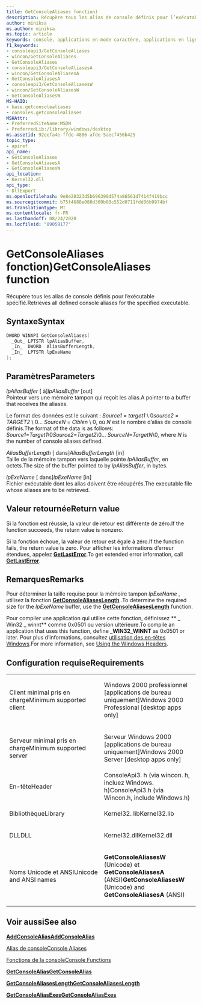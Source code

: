 ```yaml
---
title: GetConsoleAliases fonction)
description: Récupère tous les alias de console définis pour l’exécutable spécifié.
author: miniksa
ms.author: miniksa
ms.topic: article
keywords: console, applications en mode caractère, applications en ligne de commande, applications Terminal Server, API de console
f1_keywords:
- consoleapi3/GetConsoleAliases
- wincon/GetConsoleAliases
- GetConsoleAliases
- consoleapi3/GetConsoleAliasesA
- wincon/GetConsoleAliasesA
- GetConsoleAliasesA
- consoleapi3/GetConsoleAliasesW
- wincon/GetConsoleAliasesW
- GetConsoleAliasesW
MS-HAID:
- base.getconsolealiases
- consoles.getconsolealiases
MSHAttr:
- PreferredSiteName:MSDN
- PreferredLib:/library/windows/desktop
ms.assetid: 92eefa4e-ffde-4886-afde-5aecf450b425
topic_type:
- apiref
api_name:
- GetConsoleAliases
- GetConsoleAliasesA
- GetConsoleAliasesW
api_location:
- Kernel32.dll
api_type:
- DllExport
ms.openlocfilehash: 9e8e28323d5b696390d574a86561d7414f419bcc
ms.sourcegitcommit: b75f4688e080d300b80c552d0711fdd86b9974bf
ms.translationtype: MT
ms.contentlocale: fr-FR
ms.lasthandoff: 08/24/2020
ms.locfileid: "89059177"
---
```

# <a name="getconsolealiases-function"></a><span data-ttu-id="c5ee8-104">GetConsoleAliases fonction)</span><span class="sxs-lookup"><span data-stu-id="c5ee8-104">GetConsoleAliases function</span></span>


<span data-ttu-id="c5ee8-105">Récupère tous les alias de console définis pour l’exécutable spécifié.</span><span class="sxs-lookup"><span data-stu-id="c5ee8-105">Retrieves all defined console aliases for the specified executable.</span></span>

<a name="syntax"></a><span data-ttu-id="c5ee8-106">Syntaxe</span><span class="sxs-lookup"><span data-stu-id="c5ee8-106">Syntax</span></span>
------

```C
DWORD WINAPI GetConsoleAliases(
  _Out_ LPTSTR lpAliasBuffer,
  _In_  DWORD  AliasBufferLength,
  _In_  LPTSTR lpExeName
);
```

<a name="parameters"></a><span data-ttu-id="c5ee8-107">Paramètres</span><span class="sxs-lookup"><span data-stu-id="c5ee8-107">Parameters</span></span>
----------

<span data-ttu-id="c5ee8-108">*lpAliasBuffer* \[ à\]</span><span class="sxs-lookup"><span data-stu-id="c5ee8-108">*lpAliasBuffer* \[out\]</span></span>  
<span data-ttu-id="c5ee8-109">Pointeur vers une mémoire tampon qui reçoit les alias.</span><span class="sxs-lookup"><span data-stu-id="c5ee8-109">A pointer to a buffer that receives the aliases.</span></span>

<span data-ttu-id="c5ee8-110">Le format des données est le suivant : *Source1* = *target1* \\ 0*source2* = *TARGET2* \\ 0... *SourceN* = *Ciblen* \\ 0, où *N* est le nombre d’alias de console définis.</span><span class="sxs-lookup"><span data-stu-id="c5ee8-110">The format of the data is as follows: *Source1*=*Target1*\\0*Source2*=*Target2*\\0... *SourceN*=*TargetN*\\0, where *N* is the number of console aliases defined.</span></span>

<span data-ttu-id="c5ee8-111">*AliasBufferLength* \[ dans\]</span><span class="sxs-lookup"><span data-stu-id="c5ee8-111">*AliasBufferLength* \[in\]</span></span>  
<span data-ttu-id="c5ee8-112">Taille de la mémoire tampon vers laquelle pointe *lpAliasBuffer*, en octets.</span><span class="sxs-lookup"><span data-stu-id="c5ee8-112">The size of the buffer pointed to by *lpAliasBuffer*, in bytes.</span></span>

<span data-ttu-id="c5ee8-113">*lpExeName* \[ dans\]</span><span class="sxs-lookup"><span data-stu-id="c5ee8-113">*lpExeName* \[in\]</span></span>  
<span data-ttu-id="c5ee8-114">Fichier exécutable dont les alias doivent être récupérés.</span><span class="sxs-lookup"><span data-stu-id="c5ee8-114">The executable file whose aliases are to be retrieved.</span></span>

<a name="return-value"></a><span data-ttu-id="c5ee8-115">Valeur retournée</span><span class="sxs-lookup"><span data-stu-id="c5ee8-115">Return value</span></span>
------------

<span data-ttu-id="c5ee8-116">Si la fonction est réussie, la valeur de retour est différente de zéro.</span><span class="sxs-lookup"><span data-stu-id="c5ee8-116">If the function succeeds, the return value is nonzero.</span></span>

<span data-ttu-id="c5ee8-117">Si la fonction échoue, la valeur de retour est égale à zéro.</span><span class="sxs-lookup"><span data-stu-id="c5ee8-117">If the function fails, the return value is zero.</span></span> <span data-ttu-id="c5ee8-118">Pour afficher les informations d’erreur étendues, appelez [**GetLastError**](https://msdn.microsoft.com/library/windows/desktop/ms679360).</span><span class="sxs-lookup"><span data-stu-id="c5ee8-118">To get extended error information, call [**GetLastError**](https://msdn.microsoft.com/library/windows/desktop/ms679360).</span></span>

<a name="remarks"></a><span data-ttu-id="c5ee8-119">Remarques</span><span class="sxs-lookup"><span data-stu-id="c5ee8-119">Remarks</span></span>
-------

<span data-ttu-id="c5ee8-120">Pour déterminer la taille requise pour la mémoire tampon *lpExeName* , utilisez la fonction [**GetConsoleAliasesLength**](getconsolealiaseslength.md) .</span><span class="sxs-lookup"><span data-stu-id="c5ee8-120">To determine the required size for the *lpExeName* buffer, use the [**GetConsoleAliasesLength**](getconsolealiaseslength.md) function.</span></span>

<span data-ttu-id="c5ee8-121">Pour compiler une application qui utilise cette fonction, définissez \*\* \_ Win32 \_ winnt\*\* comme 0x0501 ou version ultérieure.</span><span class="sxs-lookup"><span data-stu-id="c5ee8-121">To compile an application that uses this function, define **\_WIN32\_WINNT** as 0x0501 or later.</span></span> <span data-ttu-id="c5ee8-122">Pour plus d’informations, consultez [utilisation des en-têtes Windows](https://msdn.microsoft.com/library/windows/desktop/aa383745).</span><span class="sxs-lookup"><span data-stu-id="c5ee8-122">For more information, see [Using the Windows Headers](https://msdn.microsoft.com/library/windows/desktop/aa383745).</span></span>

<a name="requirements"></a><span data-ttu-id="c5ee8-123">Configuration requise</span><span class="sxs-lookup"><span data-stu-id="c5ee8-123">Requirements</span></span>
------------

<table>
<colgroup>
<col width="50%" />
<col width="50%" />
</colgroup>
<tbody>
<tr class="odd">
<td><p><span data-ttu-id="c5ee8-124">Client minimal pris en charge</span><span class="sxs-lookup"><span data-stu-id="c5ee8-124">Minimum supported client</span></span></p></td>
<td><p><span data-ttu-id="c5ee8-125">Windows 2000 professionnel [applications de bureau uniquement]</span><span class="sxs-lookup"><span data-stu-id="c5ee8-125">Windows 2000 Professional [desktop apps only]</span></span></p></td>
</tr>
<tr class="even">
<td><p><span data-ttu-id="c5ee8-126">Serveur minimal pris en charge</span><span class="sxs-lookup"><span data-stu-id="c5ee8-126">Minimum supported server</span></span></p></td>
<td><p><span data-ttu-id="c5ee8-127">Serveur Windows 2000 [applications de bureau uniquement]</span><span class="sxs-lookup"><span data-stu-id="c5ee8-127">Windows 2000 Server [desktop apps only]</span></span></p></td>
</tr>
<tr class="odd">
<td><p><span data-ttu-id="c5ee8-128">En-tête</span><span class="sxs-lookup"><span data-stu-id="c5ee8-128">Header</span></span></p></td>
<td><span data-ttu-id="c5ee8-129">ConsoleApi3. h (via wincon. h, incluez Windows. h)</span><span class="sxs-lookup"><span data-stu-id="c5ee8-129">ConsoleApi3.h (via Wincon.h, include Windows.h)</span></span></td>
</tr>
<tr class="even">
<td><p><span data-ttu-id="c5ee8-130">Bibliothèque</span><span class="sxs-lookup"><span data-stu-id="c5ee8-130">Library</span></span></p></td>
<td><span data-ttu-id="c5ee8-131">Kernel32. lib</span><span class="sxs-lookup"><span data-stu-id="c5ee8-131">Kernel32.lib</span></span></td>
</tr>
<tr class="odd">
<td><p><span data-ttu-id="c5ee8-132">DLL</span><span class="sxs-lookup"><span data-stu-id="c5ee8-132">DLL</span></span></p></td>
<td><span data-ttu-id="c5ee8-133">Kernel32.dll</span><span class="sxs-lookup"><span data-stu-id="c5ee8-133">Kernel32.dll</span></span></td>
</tr>
<tr class="even">
<td><p><span data-ttu-id="c5ee8-134">Noms Unicode et ANSI</span><span class="sxs-lookup"><span data-stu-id="c5ee8-134">Unicode and ANSI names</span></span></p></td>
<td><p><span data-ttu-id="c5ee8-135"><strong>GetConsoleAliasesW</strong> (Unicode) et <strong>GetConsoleAliasesA</strong> (ANSI)</span><span class="sxs-lookup"><span data-stu-id="c5ee8-135"><strong>GetConsoleAliasesW</strong> (Unicode) and <strong>GetConsoleAliasesA</strong> (ANSI)</span></span></p></td>
</tr>
<tr class="odd">
</tr>
<tr class="even">
</tr>
<tr class="odd">
</tr>
<tr class="even">
</tr>
</tbody>
</table>

## <a name="span-idsee_alsospansee-also"></a><span data-ttu-id="c5ee8-136"><span id="see_also"></span>Voir aussi</span><span class="sxs-lookup"><span data-stu-id="c5ee8-136"><span id="see_also"></span>See also</span></span>


[<span data-ttu-id="c5ee8-137">**AddConsoleAlias**</span><span class="sxs-lookup"><span data-stu-id="c5ee8-137">**AddConsoleAlias**</span></span>](addconsolealias.md)

[<span data-ttu-id="c5ee8-138">Alias de console</span><span class="sxs-lookup"><span data-stu-id="c5ee8-138">Console Aliases</span></span>](console-aliases.md)

[<span data-ttu-id="c5ee8-139">Fonctions de la console</span><span class="sxs-lookup"><span data-stu-id="c5ee8-139">Console Functions</span></span>](console-functions.md)

[<span data-ttu-id="c5ee8-140">**GetConsoleAlias**</span><span class="sxs-lookup"><span data-stu-id="c5ee8-140">**GetConsoleAlias**</span></span>](getconsolealias.md)

[<span data-ttu-id="c5ee8-141">**GetConsoleAliasesLength**</span><span class="sxs-lookup"><span data-stu-id="c5ee8-141">**GetConsoleAliasesLength**</span></span>](getconsolealiaseslength.md)

[<span data-ttu-id="c5ee8-142">**GetConsoleAliasExes**</span><span class="sxs-lookup"><span data-stu-id="c5ee8-142">**GetConsoleAliasExes**</span></span>](getconsolealiasexes.md)

 

 




